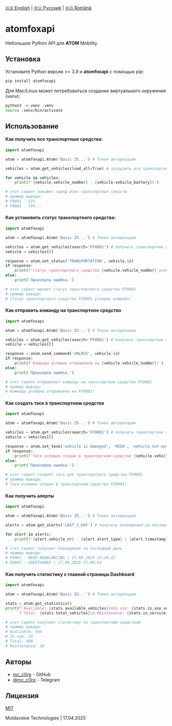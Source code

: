 [🇬🇧 English](./README.md) | [🇷🇺 Русский](./README_ru.md) | [🇷🇴 Română](./README_ro.md)

# atomfoxapi

Небольшое Python API для **ATOM** Mobility.

## Установка

Установите Python версии >= 3.9 и **atomfoxapi** с помощью pip:

```bash
pip install atomfoxapi
```

Для Mac/Linux может потребоваться создание виртуального окружения (venv):

```bash
python3 -m venv .venv
source .venv/bin/activate
```

## Использование

#### Как получить **все транспортные средства**:
```python
import atomfoxapi

atom = atomfoxapi.Atom('Basic ZX...') # Токен авторизации

vehicles = atom.get_vehicles(load_all=True) # загрузить все транспортные средства (или load_all=False для первых 100)

for vehicle in vehicles:
    print(f'{vehicle.vehicle_number} - {vehicle.vehicle_battery}%')

# этот скрипт покажет заряд всех транспортных средств
# пример вывода:
# F0001 - 51%
# F0002 - 79%...
```

#### Как **установить статус** транспортного средства:
```python
import atomfoxapi

atom = atomfoxapi.Atom('Basic ZX...') # Токен авторизации

vehicles = atom.get_vehicles(search='FF0001') # получить транспортное средство FF0001 (возвращает List[])
vehicle = vehicles[0]

response = atom.set_status('TRANSPORTATION', vehicle.id)
if response:
    print(f'Статус транспортного средства {vehicle.vehicle_number} успешно изменён!')
else:
    print('Произошла ошибка.')

# этот скрипт меняет статус транспортного средства FF0001
# пример вывода:
# Статус транспортного средства FF0001 успешно изменён!
```

#### Как **отправить команду** на транспортное средство
```python
import atomfoxapi

atom = atomfoxapi.Atom('Basic ZX...') # Токен авторизации

vehicles = atom.get_vehicles(search='FF0001') # получить транспортное средство FF0001 | возвращает List[]
vehicle = vehicles[0]

response = atom.send_command('UNLOCK', vehicle.id)
if response:
    print(f'Команда успешно отправлена на {vehicle.vehicle_number}!')
else:
    print('Произошла ошибка.')

# этот скрипт отправляет команду на транспортное средство FF0001
# пример вывода:
# Команда успешно отправлена на FF0001!
```

#### Как **создать таск** в транспортном средстве
```python
import atomfoxapi

atom = atomfoxapi.Atom('Basic ZX...') # Токен авторизации

vehicles = atom.get_vehicles(search='FF0001') # получить транспортное средство FF0001 | возвращает List[]
vehicle = vehicles[0]

response = atom.set_task('vehicle is damaged', 'HIGH', 'vehicle not working', vehicle.id)
if response:
    print(f'Таск успешно создан в транспортном средстве {vehicle.vehicle_number}!')
else:
    print('Произошла ошибка.')

# этот скрипт создаёт таск для транспортного средства FF0001
# пример вывода:
# Таск успешно создан в транспортном средстве FF0001!
```

#### Как **получить алерты**
```python
import atomfoxapi

atom = atomfoxapi.Atom('Basic ZX...') # Токен авторизации

alerts = atom.get_alerts('LAST_1_DAY') # получить оповещения за последний день | возвращает List[]

for alert in alerts:
    print(f'{alert.vehicle_nr} - {alert.alert_type} | {alert.timestamp}')

# этот скрипт получает оповещения за последний день
# пример вывода:
# F0001 - NEED_REBALANCING | 17.04.2025 15:28:47
# F0002 - OVERTURNED | 17.04.2025 15:04:43
```

#### Как **получить статистику** с главной страницы Dashboard
```python
import atomfoxapi

atom = atomfoxapi.Atom('Basic ZX...') # Токен авторизации

stats = atom.get_statistics()
print(f'Avaliable: {stats.available_vehicles}\nIn use: {stats.in_use_vehicles}\n',
      f'Total: {stats.total_vehicles}\n Maintenance: {stats.in_service_vehicles}\n')

# этот скрипт получает статистику по транспортным средствам
# пример вывода:
# Avaliable: 444
# In use: 19
# Total: 490
# Maintenance: 30
```

## Авторы

- [mc_c0rp](https://www.github.com/mc-c0rp) - GitHub
- [@mc_c0rp](https://t.me/mc_c0rp) - Telegram

## Лицензия

[MIT](https://choosealicense.com/licenses/mit/)

Moldavskie Technologies | 17.04.2025
